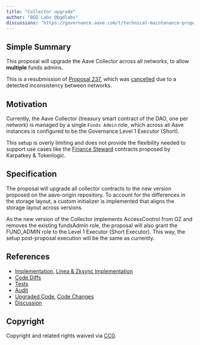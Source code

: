 ```yaml
---
title: "Collector upgrade"
author: "BGD Labs @bgdlabs"
discussions: "https://governance.aave.com/t/technical-maintenance-proposals/15274/63"
---
```


## Simple Summary

This proposal will upgrade the Aave Collector across all networks, to allow **multiple** funds admins.

This is a resubmission of [Proposal 237](https://vote.onaave.com/proposal/?proposalId=237&ipfsHash=0xa79bea5c305b0e5fb9a32e403c0d647db3278e46a0f302f94b0f172cb6060e98), which was [cancelled](https://governance.aave.com/t/technical-maintenance-proposals/15274/67) due to a detected inconsistency between networks.

## Motivation

Currently, the Aave Collector (treasury smart contract of the DAO, one per network) is managed by a single `Funds Admin` role, which across all Aave instances is configured to be the Governance Level 1 Executor (Short).

This setup is overly limiting and does not provide the flexibility needed to support use cases like the [Finance Steward](https://governance.aave.com/t/arfc-aave-finance-steward/17570) contracts proposed by Karpatkey & Tokenlogic.

## Specification

The proposal will upgrade all collector contracts to the new version proposed on the aave-origin repository. To account for the differences in the storage layout, a custom initializer is implemented that aligns the storage layout across versions.

As the new version of the Collector implements AccessControl from OZ and removes the existing fundsAdmin role, the proposal will also grant the FUND_ADMIN role to the Level 1 Executor (Short Executor). This way, the setup post-proposal execution will be the same as currently.

## References

- [Implementation](https://github.com/bgd-labs/collector-upgrade-rev6/blob/main/src/CollectorWithCustomImpl.sol), [Linea & Zksync Implementation](https://github.com/bgd-labs/collector-upgrade-rev6/blob/main/src/CollectorWithCustomImplNewLayout.sol)
- [Code Diffs](https://github.com/bgd-labs/collector-upgrade-rev6/tree/main/diffs)
- [Tests](https://github.com/bgd-labs/collector-upgrade-rev6/tree/main/test)
- [Audit](https://github.com/aave-dao/aave-v3-origin/blob/fbf5c91d7b3f34fff44ac2affdcce5e809889098/audits/2025-01-20_Certora_CollectorRev6.pdf)
- [Upgraded Code](https://github.com/aave-dao/aave-v3-origin/blob/fbf5c91d7b3f34fff44ac2affdcce5e809889098/src/contracts/treasury/Collector.sol), [Code Changes](https://github.com/aave-dao/aave-v3-origin/pull/84)
- [Discussion](https://governance.aave.com/t/technical-maintenance-proposals/15274/63)

## Copyright

Copyright and related rights waived via [CC0](https://creativecommons.org/publicdomain/zero/1.0/).
